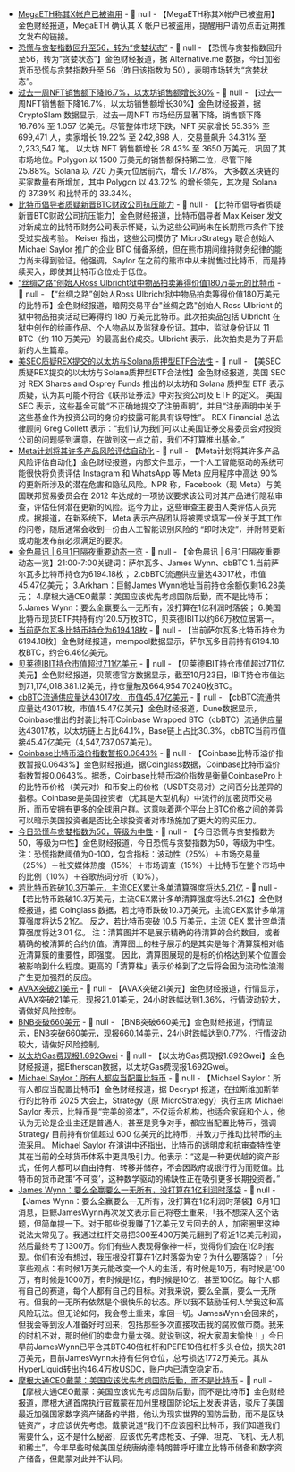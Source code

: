 - [MegaETH称其X帐户已被盗用]() - 📰 null - 【MegaETH称其X帐户已被盗用】金色财经报道，MegaETH 确认其 X 帐户已被盗用，提醒用户请勿点击近期推文发布的链接。
- [恐慌与贪婪指数回升至56，转为“贪婪状态”](https://alternative.me/crypto/) - 📰 null - 【恐慌与贪婪指数回升至56，转为“贪婪状态”】金色财经报道，据 Alternative.me 数据，今日加密货币恐慌与贪婪指数升至 56（昨日该指数为 50），表明市场转为“贪婪状态”。
- [过去一周NFT销售额下降16.7%，以太坊销售额增长30%](https://crypto.news/nft-sales-plunge-while-ethereum-sales-surge-30-percent/) - 📰 null - 【过去一周NFT销售额下降16.7%，以太坊销售额增长30%】金色财经报道，据 CryptoSlam 数据显示，过去一周NFT 市场经历显著下降，销售额下降 16.76% 至 1.057 亿美元。尽管整体市场下跌，NFT 买家增长 55.35% 至 699,471 人，卖家增长 19.22% 至 242,898 人，交易量飙升 34.31% 至 2,233,547 笔。 
以太坊 NFT 销售额增长 28.43% 至 3650 万美元，巩固了其市场地位。Polygon 以 1500 万美元的销售额保持第二位，尽管下降 25.88%。Solana 以 720 万美元位居前六，增长 17.78%。 
大多数区块链的买家数量有所增加，其中 Polygon 以 43.72% 的增长领先，其次是 Solana 的 37.39% 和比特币的 33.34%。
- [比特币倡导者质疑新晋BTC财政公司抗压能力](https://cointelegraph.com/news/sec-says-rex-osprey-staked-etf-may-not-qualify) - 📰 null - 【比特币倡导者质疑新晋BTC财政公司抗压能力】金色财经报道，比特币倡导者 Max Keiser 发文对新成立的比特币财务公司表示怀疑，认为这些公司尚未在长期熊市条件下接受过实战考验。 
Keiser 指出，这些公司模仿了 MicroStrategy 联合创始人 Michael Saylor 推广的企业 BTC 储备系统，但在熊市期间维持财务纪律的能力尚未得到验证。他强调，Saylor 在之前的熊市中从未抛售过比特币，而是持续买入，即使其比特币仓位处于低位。
- [“丝绸之路”创始人Ross Ulbricht狱中物品拍卖筹得价值180万美元的比特币](https://www.theblock.co/post/356458/auction-for-ross-ulbrichts-prison-mementos-artwork-raises-1-8-million-in-btc) - 📰 null - 【“丝绸之路”创始人Ross Ulbricht狱中物品拍卖筹得价值180万美元的比特币】金色财经报道，暗网交易平台"丝绸之路"创始人 Ross Ulbricht 的狱中物品拍卖活动已筹得约 180 万美元比特币。此次拍卖品包括 Ulbricht 在狱中创作的绘画作品、个人物品以及监狱身份证。其中，监狱身份证以 11 BTC（约 110 万美元）的最高出价成交。Ulbricht 表示，此次拍卖是为了开启新的人生篇章。
- [美SEC质疑REX提交的以太坊与Solana质押型ETF合法性](https://www.bloomberg.com/news/articles/2025-05-31/us-regulators-say-two-crypto-vehicles-may-not-qualify-as-etfs?srnd=phx-crypto) - 📰 null - 【美SEC质疑REX提交的以太坊与Solana质押型ETF合法性】金色财经报道，美国 SEC 对 REX Shares and Osprey Funds 推出的以太坊和 Solana 质押型 ETF 表示质疑，认为其可能不符合《联邦证券法》中对投资公司及 ETF 的定义。 
美国 SEC 表示，这些基金可能“不正确地提交了注册声明”，并且“注册声明中关于这些基金作为投资公司的身份的披露可能具有误导性”。 
REX Financial 总法律顾问 Greg Collett 表示：“我们认为我们可以让美国证券交易委员会对投资公司的问题感到满意，在做到这一点之前，我们不打算推出基金。”
- [Meta计划将其许多产品风险评估自动化](https://baijiahao.baidu.com/s?id=1833678165922628935&wfr=spider&for=pc) - 📰 null - 【Meta计划将其许多产品风险评估自动化】金色财经报道，内部文件显示，一个人工智能驱动的系统可能很快将负责评估 Instagram 和 WhatsApp 等 Meta 应用程序中高达 90% 的更新所涉及的潜在危害和隐私风险。NPR 称，Facebook（现 Meta）与美国联邦贸易委员会在 2012 年达成的一项协议要求该公司对其产品进行隐私审查，评估任何潜在更新的风险。迄今为止，这些审查主要由人类评估人员完成。据报道，在新系统下，Meta 表示产品团队将被要求填写一份关于其工作的问卷，随后通常会收到一份由人工智能识别风险的 “即时决定”，并附带更新或功能发布前必须满足的要求。
- [金色晨讯 | 6月1日隔夜重要动态一览]() - 📰 null - 【金色晨讯 | 6月1日隔夜重要动态一览】21:00-7:00关键词：萨尔瓦多、James Wynn、cbBTC 
1.当前萨尔瓦多比特币持仓为6194.18枚； 
2.cbBTC流通供应量达43017枚，市值45.47亿美元； 
3.Arkham：巨鲸James Wynn地址当前持仓余额仅剩16.28美元； 
4.摩根大通CEO戴蒙：美国应该优先考虑国防后勤，而不是比特币； 
5.James Wynn：要么全赢要么一无所有，没打算在1亿利润时落袋； 
6.美国比特币现货ETF共持有约120.5万枚BTC，贝莱德IBIT以约66万枚位居第一。
- [当前萨尔瓦多比特币持仓为6194.18枚](https://mempool.space/address/32ixEdVJWo3kmvJGMTZq5jAQVZZeuwnqzo) - 📰 null - 【当前萨尔瓦多比特币持仓为6194.18枚】金色财经报道，mempool数据显示，萨尔瓦多目前持有6194.18枚BTC，约合6.46亿美元。
- [贝莱德IBIT持仓市值超过711亿美元]() - 📰 null - 【贝莱德IBIT持仓市值超过711亿美元】金色财经报道，贝莱德官方数据显示，截至10月23日，IBIT持仓市值达到71,174,018,381.12美元，持仓量触及664,954.70240枚BTC。
- [cbBTC流通供应量达43017枚，市值45.47亿美元](https://dune.com/seoul/cbbtc) - 📰 null - 【cbBTC流通供应量达43017枚，市值45.47亿美元】金色财经报道，Dune数据显示，Coinbase推出的封装比特币Coinbase Wrapped BTC（cbBTC）流通供应量达43017枚，以太坊链上占比64.1%，Base链上占比30.3%。cbBTC当前市值接45.47亿美元（4,547,737,057美元）。
- [Coinbase比特币溢价指数暂报0.0643%]() - 📰 null - 【Coinbase比特币溢价指数暂报0.0643%】金色财经报道，据Coinglass数据，Coinbase比特币溢价指数暂报0.0643%。据悉，Coinbase比特币溢价指数是衡量CoinbasePro上的比特币价格（美元对）和币安上的价格（USDT交易对）之间百分比差异的指标。Coinbase是美国投资者（尤其是大型机构）中流行的加密货币交易所，而币安拥有更多的全球用户群。这意味着两个平台上BTC价格之间的差异可以暗示美国投资者是否比全球投资者对市场施加了更大的购买压力。
- [今日恐慌与贪婪指数为50，等级为中性](https://alternative.me/crypto/) - 📰 null - 【今日恐慌与贪婪指数为50，等级为中性】金色财经报道，今日恐慌与贪婪指数为50，等级为中性。注：恐慌指数阈值为0-100，包含指标：波动性（25%）＋市场交易量（25%）＋社交媒体热度（15%）＋市场调查（15%）＋比特币在整个市场中的比例（10%）＋谷歌热词分析（10%）。
- [若比特币跌破10.3万美元，主流CEX累计多单清算强度将达5.21亿](https://www.coinglass.com/zh/pro/futures/LiquidationMap) - 📰 null - 【若比特币跌破10.3万美元，主流CEX累计多单清算强度将达5.21亿】金色财经报道，据 Coinglass 数据，若比特币跌破10.3万美元，主流CEX累计多单清算强度将达5.21亿。 
反之，若比特币突破 10.5 万美元，主流 CEX 累计空单清算强度将达3.01 亿。 
注：清算图并不是展示精确的待清算的合约数目，或者精确的被清算的合约价值。清算图上的柱子展示的是其实是每个清算簇相对临近清算簇的重要性，即强度。 
因此，清算图展现的是标的价格达到某个位置会被影响到什么程度。更高的「清算柱」表示价格到了之后将会因为流动性浪潮产生更加强烈的反应。
- [AVAX突破21美元]() - 📰 null - 【AVAX突破21美元】金色财经报道，行情显示，AVAX突破21美元，现报21.01美元，24小时跌幅达到1.36%，行情波动较大，请做好风险控制。
- [BNB突破660美元]() - 📰 null - 【BNB突破660美元】金色财经报道，行情显示，BNB突破660美元，现报660.14美元，24小时跌幅达到0.77%，行情波动较大，请做好风险控制。
- [以太坊Gas费现报1.692Gwei]() - 📰 null - 【以太坊Gas费现报1.692Gwei】金色财经报道，据Etherscan数据，以太坊Gas费现报1.692Gwei。
- [Michael Saylor：所有人都应当配置比特币]() - 📰 null - 【Michael Saylor：所有人都应当配置比特币】金色财经报道，据 Decrypt 报道，在拉斯维加斯举行的比特币 2025 大会上，Strategy（原 MicroStrategy）执行主席 Michael Saylor 表示，比特币是“完美的资本”，不仅适合机构，也适合家庭和个人，他认为无论是企业主还是普通人，甚至是竞争对手，都应当配置比特币，强调 Strategy 目前持有价值超过 600 亿美元的比特币，并致力于推动比特币的主流采用。 
Michael Saylor 在演讲中还指出，比特币的透明度和抗审查特性使其在当前的全球货币体系中更具吸引力。他表示：“这是一种更优越的资产形式，任何人都可以自由持有、转移并储存，不会因政府或银行行为而贬值。比特币的货币政策‘不可变’，这种数学驱动的稀缺性正在吸引更多长期投资者。”
- [James Wynn：要么全赢要么一无所有，没打算在1亿利润时落袋](https://x.com/JamesWynnReal/status/1928841276771938460) - 📰 null - 【James Wynn：要么全赢要么一无所有，没打算在1亿利润时落袋】6月1日消息，巨鲸JamesWynn再次发文表示自己将卷土重来，「我不想深入这个话题，但简单提一下。对于那些说我赚了1亿美元又亏回去的人，加密圈里这种说法太常见了。我通过杠杆交易把300至400万美元翻到了将近1亿美元利润，然后最终亏了1300万。你们有些人表现得像神一样，觉得你们会在1亿时套现。你们有没有想过，我压根没打算在1亿时落袋为安？为什么要落袋？」「分享些观点：有时候1万美元能改变一个人的生活，有时候是10万，有时候是100万，有时候是1000万，有时候是1亿，有时候是10亿，甚至100亿。每个人都有自己的赛道，每个人都有自己的目标。对我来说，要么全赢，要么一无所有。但我的一无所有依然是个很快乐的状态。所以我不鼓励任何人学我这种高风险玩法。但无论如何，我会卷土重来，拿回一切。JamesWynn会回来的，但我会等到没人准备好时回来，包括那些多次直接攻击我的腐败做市商。我来的时机不对，那时他们的卖盘力量太强。就说到这，祝大家周末愉快！」今日早前JamesWynn已平仓其BTC40倍杠杆和PEPE10倍杠杆多头仓位，损失281万美元，目前JamesWynn未持有任何仓位，总亏损达1772万美元。其从HyperLiquid转出约46.4万枚USDC，账户内已清空稳定币。
- [摩根大通CEO戴蒙：美国应该优先考虑国防后勤，而不是比特币](https://www.coindesk.com/markets/2025/05/31/jpmorgan-s-jamie-dimon-says-u-s-should-stockpile-missiles-not-bitcoin) - 📰 null - 【摩根大通CEO戴蒙：美国应该优先考虑国防后勤，而不是比特币】金色财经报道，摩根大通首席执行官戴蒙在加州里根国防论坛上发表讲话，驳斥了美国最近加强国家数字资产储备的举措，他认为现实世界的国防后勤，而不是区块链资产，才应该优先考虑。戴蒙说道“我们不应该囤积比特币，我们知道我们需要什么，这不是什么秘密，应该优先考虑枪支、子弹、坦克、飞机、无人机和稀土”。今年早些时候美国总统唐纳德·特朗普呼吁建立比特币储备和数字资产储备，但戴蒙对此并不认同。
